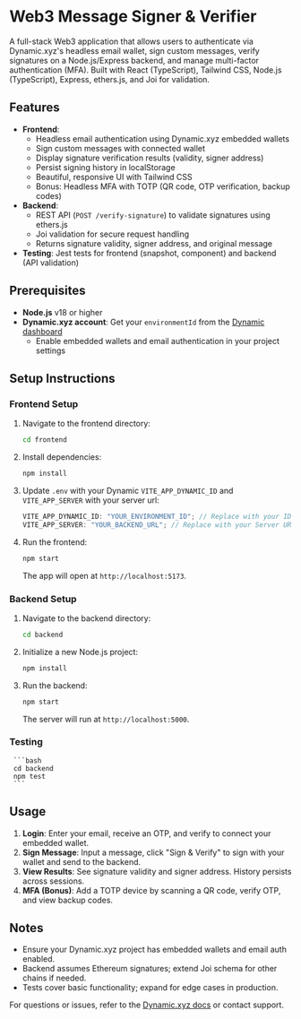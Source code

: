 # Web3 Message Signer & Verifier

A full-stack Web3 application that allows users to authenticate via Dynamic.xyz's headless email wallet, sign custom messages, verify signatures on a Node.js/Express backend, and manage multi-factor authentication (MFA). Built with React (TypeScript), Tailwind CSS, Node.js (TypeScript), Express, ethers.js, and Joi for validation.

## Features

- **Frontend**:
  - Headless email authentication using Dynamic.xyz embedded wallets
  - Sign custom messages with connected wallet
  - Display signature verification results (validity, signer address)
  - Persist signing history in localStorage
  - Beautiful, responsive UI with Tailwind CSS
  - Bonus: Headless MFA with TOTP (QR code, OTP verification, backup codes)
- **Backend**:
  - REST API (`POST /verify-signature`) to validate signatures using ethers.js
  - Joi validation for secure request handling
  - Returns signature validity, signer address, and original message
- **Testing**: Jest tests for frontend (snapshot, component) and backend (API validation)

## Prerequisites

- **Node.js** v18 or higher
- **Dynamic.xyz account**: Get your `environmentId` from the [Dynamic dashboard](https://app.dynamic.xyz/)
  - Enable embedded wallets and email authentication in your project settings

## Setup Instructions

### Frontend Setup

1. Navigate to the frontend directory:
   ```bash
   cd frontend
   ```
2. Install dependencies:
   ```bash
   npm install
   ```
3. Update `.env` with your Dynamic `VITE_APP_DYNAMIC_ID` and `VITE_APP_SERVER` with your server url:
   ```typescript
   VITE_APP_DYNAMIC_ID: "YOUR_ENVIRONMENT_ID"; // Replace with your ID
   VITE_APP_SERVER: "YOUR_BACKEND_URL"; // Replace with your Server URL
   ```
4. Run the frontend:
   ```bash
   npm start
   ```
   The app will open at `http://localhost:5173`.

### Backend Setup

1. Navigate to the backend directory:
   ```bash
   cd backend
   ```
2. Initialize a new Node.js project:
   ```bash
   npm install
   ```
3. Run the backend:
   ```bash
   npm start
   ```
   The server will run at `http://localhost:5000`.

### Testing

     ```bash
     cd backend
     npm test
     ```

## Usage

1. **Login**: Enter your email, receive an OTP, and verify to connect your embedded wallet.
2. **Sign Message**: Input a message, click "Sign & Verify" to sign with your wallet and send to the backend.
3. **View Results**: See signature validity and signer address. History persists across sessions.
4. **MFA (Bonus)**: Add a TOTP device by scanning a QR code, verify OTP, and view backup codes.

## Notes

- Ensure your Dynamic.xyz project has embedded wallets and email auth enabled.
- Backend assumes Ethereum signatures; extend Joi schema for other chains if needed.
- Tests cover basic functionality; expand for edge cases in production.

For questions or issues, refer to the [Dynamic.xyz docs](https://docs.dynamic.xyz/) or contact support.
